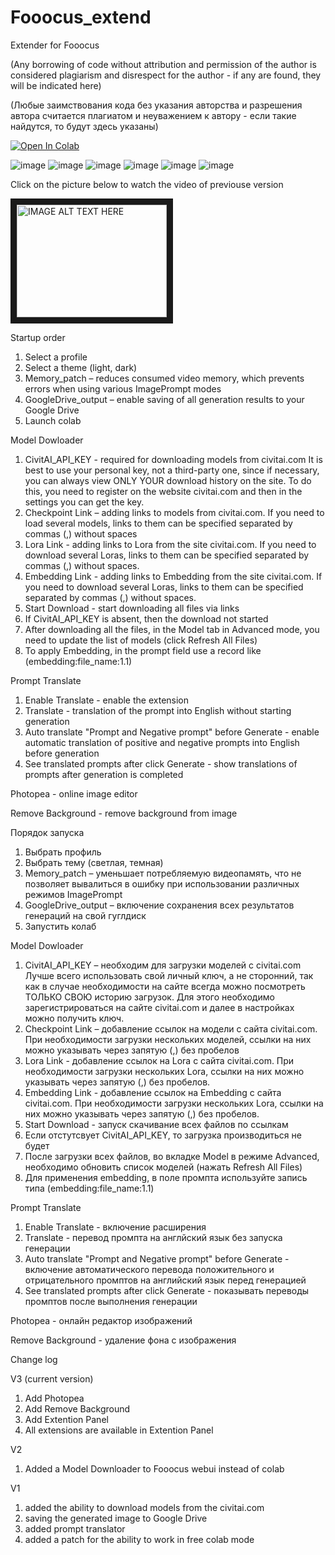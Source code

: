 # Fooocus_extend
Extender for Fooocus

(Any borrowing of code without attribution and permission of the author is considered plagiarism and disrespect for the author - if any are found, they will be indicated here)

(Любые заимствования кода без указания авторства и разрешения автора считается плагиатом и неуважением к автору - если такие найдутся, то будут здесь указаны)


<a href="https://colab.research.google.com/github/shaitanzx/Fooocus_extend/blob/main/Fooocus_extend.ipynb" rel="nofollow"><img src="https://colab.research.google.com/assets/colab-badge.svg" alt="Open In Colab" data-canonical-src="https://colab.research.google.com/assets/colab-badge.svg"></a>

![image](https://github.com/shaitanzx/Fooocus_extend/assets/162459965/9e5a8088-5a70-4898-a86d-b5b4cdf5cd27)
![image](https://github.com/shaitanzx/Fooocus_extend/assets/162459965/e59e3400-0d75-4428-bbee-46e7011dbaa1)
![image](https://github.com/shaitanzx/Fooocus_extend/assets/162459965/5211a026-0eb9-4838-b650-8aeeed097e9b)
![image](https://github.com/shaitanzx/Fooocus_extend/assets/162459965/bfc44a92-dc55-4896-8e9d-ca62c36a664d)
![image](https://github.com/shaitanzx/Fooocus_extend/assets/162459965/db746844-fae7-4e16-91f9-881df70a3c77)
![image](https://github.com/shaitanzx/Fooocus_extend/assets/162459965/a117eea0-8278-4a03-b2d6-8f5d21ce6bb7)


Сlick on the picture below to watch the video of previouse version


<a href="http://www.youtube.com/watch?feature=player_embedded&v=VuXzHu4PLsk
" target="_blank"><img src="http://img.youtube.com/vi/VuXzHu4PLsk/0.jpg" 
alt="IMAGE ALT TEXT HERE" width="240" height="180" border="10" /></a>

Startup order
1. Select a profile
2. Select a theme (light, dark)
3. Memory_patch – reduces consumed video memory, which prevents errors when using various ImagePrompt modes
4. GoogleDrive_output – enable saving of all generation results to your Google Drive
5. Launch colab

Model Dowloader
1. CivitAI_API_KEY - required for downloading models from civitai.com It is best to use your personal key, not a third-party one, since if necessary, you can always view ONLY YOUR download history on the site. To do this, you need to register on the website civitai.com and then in the settings you can get the key.
2. Checkpoint Link – adding links to models from civitai.com. If you need to load several models, links to them can be specified separated by commas (,) without spaces
3. Lora Link - adding links to Lora from the site civitai.com. If you need to download several Loras, links to them can be specified separated by commas (,) without spaces.
4. Embedding Link - adding links to Embedding from the site civitai.com. If you need to download several Loras, links to them can be specified separated by commas (,) without spaces.
5. Start Download - start downloading all files via links
6. If CivitAI_API_KEY is absent, then the download not started
7. After downloading all the files, in the Model tab in Advanced mode, you need to update the list of models (click Refresh All Files)
8. To apply Embedding, in the prompt field use a record like (embedding:file_name:1.1)

Prompt Translate
1. Enable Translate - enable the extension
2. Translate - translation of the prompt into English without starting generation
3. Auto translate "Prompt and Negative prompt" before Generate - enable automatic translation of positive and negative prompts into English before generation
4. See translated prompts after click Generate - show translations of prompts after generation is completed

Photopea - online image editor

Remove Background - remove background from image

Порядок запуска
1.	Выбрать профиль
2.	Выбрать тему (светлая, темная)
3.	Memory_patch – уменьшает потребляемую видеопамять, что не позволяет вывалиться в ошибку при использовании различных режимов ImagePrompt
4.	GoogleDrive_output – включение сохранения всех результатов генераций на свой гуглдиск
5.	Запустить колаб

Model Dowloader
1.	CivitAI_API_KEY – необходим для загрузки моделей с civitai.com  Лучше всего использовать свой личный ключ, а не сторонний, так как в случае необходимости на сайте всегда можно посмотреть ТОЛЬКО СВОЮ историю загрузок. Для этого необходимо зарегистрироваться на сайте civitai.com и далее в настройках можно получить ключ.
2.	Checkpoint Link – добавление ссылок на модели с сайта civitai.com. При необходимости загрузки нескольких моделей, ссылки на них можно указывать через запятую (,) без пробелов
3.	Lora Link - добавление ссылок на Lora с сайта civitai.com. При необходимости загрузки нескольких Lora, ссылки на них можно указывать через запятую (,)  без пробелов.
4.	Embedding Link - добавление ссылок на Embedding с сайта civitai.com. При необходимости загрузки нескольких Lora, ссылки на них можно указывать через запятую (,)  без пробелов.
5.	Start Download - запуск скачивание всех файлов по ссылкам
6.	Если отстутсвует CivitAI_API_KEY, то загрузка производиться не будет
7.	После загрузки всех файлов, во вкладке Model в режиме Advanced, необходимо обновить список моделей (нажать Refresh All Files) 
8.	Для применения embedding, в поле промпта используйте запись типа (embedding:file_name:1.1)

Prompt Translate
1. Enable Translate - включение расширения
2. Translate - перевод промпта на англйский язык без запуска генерации
3. Auto translate "Prompt and Negative prompt" before Generate - включение автоматического перевода положительного и отрицательного промптов на английский язык перед генерацией
4. See translated prompts after click Generate - показывать переводы промптов после выполнения генерации

Photopea - онлайн редактор изображений

Remove Background - удаление фона с изображения


Change log

V3 (current version)
1. Add Photopea
2. Add Remove Background
3. Add Extention Panel
4. All extensions are available in Extention Panel

V2
1. Added a Model Downloader to Fooocus webui instead of colab

V1
1. added the ability to download models from the civitai.com
2. saving the generated image to Google Drive
3. added prompt translator
4. added a patch for the ability to work in free colab mode 
